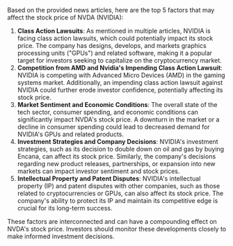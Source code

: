 Based on the provided news articles, here are the top 5 factors that may affect the stock price of NVDA (NVIDIA):

1. **Class Action Lawsuits**: As mentioned in multiple articles, NVIDIA is facing class action lawsuits, which could potentially impact its stock price. The company has designs, develops, and markets graphics processing units ("GPUs") and related software, making it a popular target for investors seeking to capitalize on the cryptocurrency market.
2. **Competition from AMD and Nvidia's Impending Class Action Lawsuit**: NVIDIA is competing with Advanced Micro Devices (AMD) in the gaming systems market. Additionally, an impending class action lawsuit against NVIDIA could further erode investor confidence, potentially affecting its stock price.
3. **Market Sentiment and Economic Conditions**: The overall state of the tech sector, consumer spending, and economic conditions can significantly impact NVDA's stock price. A downturn in the market or a decline in consumer spending could lead to decreased demand for NVIDIA's GPUs and related products.
4. **Investment Strategies and Company Decisions**: NVIDIA's investment strategies, such as its decision to double down on oil and gas by buying Encana, can affect its stock price. Similarly, the company's decisions regarding new product releases, partnerships, or expansion into new markets can impact investor sentiment and stock prices.
5. **Intellectual Property and Patent Disputes**: NVIDIA's intellectual property (IP) and patent disputes with other companies, such as those related to cryptocurrencies or GPUs, can also affect its stock price. The company's ability to protect its IP and maintain its competitive edge is crucial for its long-term success.

These factors are interconnected and can have a compounding effect on NVDA's stock price. Investors should monitor these developments closely to make informed investment decisions.